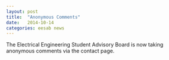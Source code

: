```yaml
---
layout: post
title:  "Anonymous Comments"
date:   2014-10-14
categories: eesab news
---
```

The Electrical Engineering Student Advisory Board is now taking anonymous comments via the contact page.
